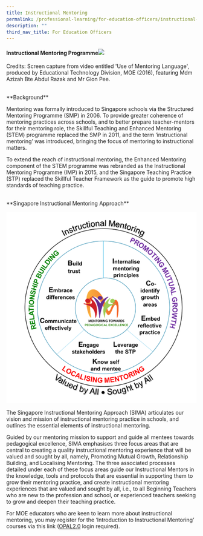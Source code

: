 ```yaml
---
title: Instructional Mentoring
permalink: /professional-learning/for-education-officers/instructional-mentoring/
description: ""
third_nav_title: For Education Officers
---
```

#### Instructional Mentoring Programme![](https://staging.d2dfevnwgxersp.amplifyapp.com/images/im1.png)

Credits: Screen capture from video entitled 'Use of Mentoring Language', produced by Educational Technology Division, MOE (2016), featuring Mdm Azizah Bte Abdul Razak and Mr Gion Pee.

<br>
**Background**

Mentoring was formally introduced to Singapore schools via the Structured Mentoring Programme (SMP) in 2006. To provide greater coherence of mentoring practices across schools, and to better prepare teacher-mentors for their mentoring role, the Skillful Teaching and Enhanced Mentoring (STEM) programme replaced the SMP in 2011, and the term ‘instructional mentoring’ was introduced, bringing the focus of mentoring to instructional matters.  

To extend the reach of instructional mentoring, the Enhanced Mentoring component of the STEM programme was rebranded as the Instructional Mentoring Programme (IMP) in 2015, and the Singapore Teaching Practice (STP) replaced the Skillful Teacher Framework as the guide to promote high standards of teaching practice. 

<br>
**Singapore Instructional Mentoring Approach**

![sima](/images/SIMA.png)

The Singapore Instructional Mentoring Approach (SIMA) articulates our vision and mission of instructional mentoring practice in schools, and outlines the essential elements of instructional mentoring. 

Guided by our mentoring mission to support and guide all mentees towards pedagogical excellence, SIMA emphasises three focus areas that are central to creating a quality instructional mentoring experience that will be valued and sought by all, namely, Promoting Mutual Growth, Relationship Building, and Localising Mentoring. The three associated processes detailed under each of these focus areas guide our Instructional Mentors in the knowledge, tools and protocols that are essential in supporting them to grow their mentoring practice, and create instructional mentoring experiences that are valued and sought by all, i.e., to all Beginning Teachers who are new to the profession and school, or experienced teachers seeking to grow and deepen their teaching practice.


For MOE educators who are keen to learn more about instructional mentoring, you may register for the ‘Introduction to Instructional Mentoring’ courses via this link ([OPAL2.0](https://idm.opal2.moe.edu.sg/account/login?returnUrl=%2Fconnect%2Fauthorize%2Fcallback%3Fresponse_type%3Dcode%26client_id%3DOpal2WebApp%26state%3DTAoaUNU1RMaKDOdNGMtPhl7X_9lI7FVcNHxh-aNY75vlH%26redirect_uri%3Dhttps%253A%252F%252Fwww.opal2.moe.edu.sg%252Fapp%252Findex.html%26scope%3Droles%2520profile%2520cxprofile%2520openid%2520cxDomainInternalApi%26code_challenge%3D35k9ijDiGiQ3YwknfWyKaxQVloqonyDdZ2PIdWYkh6U%26code_challenge_method%3DS256%26nonce%3DTAoaUNU1RMaKDOdNGMtPhl7X_9lI7FVcNHxh-aNY75vlH) login required).